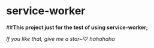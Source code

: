 # service-worker
##**This project just for the test of using service-worker;**   


*If you like that, give me a star~♡ hahahaha*
